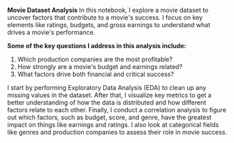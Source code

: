 **Movie Dataset Analysis**
In this notebook, I explore a movie dataset to uncover factors that contribute to a movie's success. I focus on key elements like ratings, budgets, and gross earnings to understand what drives a movie's performance.

**Some of the key questions I address in this analysis include:**
1. Which production companies are the most profitable?
2. How strongly are a movie's budget and earnings related?
3. What factors drive both financial and critical success?

I start by performing Exploratory Data Analysis (EDA) to clean up any missing values in the dataset. After that, I visualize key metrics to get a better understanding of how the data is distributed and how different factors relate to each other. Finally, I conduct a correlation analysis to figure out which factors, such as budget, score, and genre, have the greatest impact on things like earnings and ratings. I also look at categorical fields like genres and production companies to assess their role in movie success.
